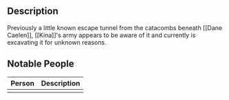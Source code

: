 ## Description
Previously a little known escape tunnel from the catacombs beneath [[Dane Caelen]], [[Kina]]'s army appears to be aware of it and currently is excavating it for unknown reasons.

## Notable People
| Person | Description |
| ------ | ----------- |
|        |             |